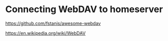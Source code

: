 # Connecting WebDAV to homeserver

https://github.com/fstanis/awesome-webdav

https://en.wikipedia.org/wiki/WebDAV

